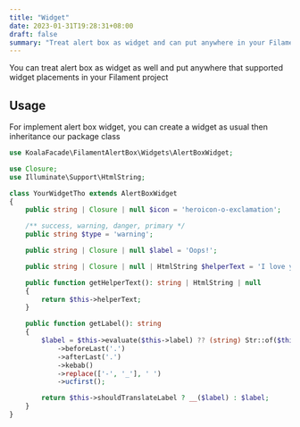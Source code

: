 ```yaml
---
title: "Widget"
date: 2023-01-31T19:28:31+08:00
draft: false
summary: "Treat alert box as widget and can put anywhere in your Filament"
---
```


You can treat alert box as widget as well and put anywhere
that supported widget placements in your Filament project

## Usage

For implement alert box widget, you can create a widget as usual then inheritance our package class

```php
use KoalaFacade\FilamentAlertBox\Widgets\AlertBoxWidget;

use Closure;
use Illuminate\Support\HtmlString;

class YourWidgetTho extends AlertBoxWidget
{
    public string | Closure | null $icon = 'heroicon-o-exclamation';

    /** success, warning, danger, primary */
    public string $type = 'warning';

    public string | Closure | null $label = 'Oops!';

    public string | Closure | null | HtmlString $helperText = 'I love your mom';

    public function getHelperText(): string | HtmlString | null
    {
        return $this->helperText;
    }

    public function getLabel(): string
    {
        $label = $this->evaluate($this->label) ?? (string) Str::of($this->getName())
            ->beforeLast('.')
            ->afterLast('.')
            ->kebab()
            ->replace(['-', '_'], ' ')
            ->ucfirst();

        return $this->shouldTranslateLabel ? __($label) : $label;
    }
}
```
